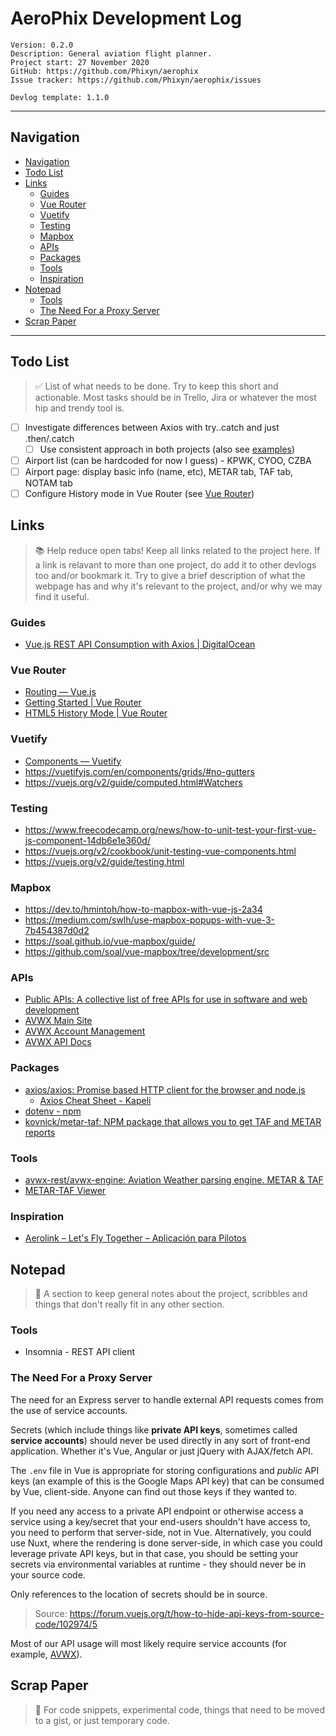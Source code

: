 # AeroPhix Development Log

```
Version: 0.2.0
Description: General aviation flight planner.
Project start: 27 November 2020
GitHub: https://github.com/Phixyn/aerophix
Issue tracker: https://github.com/Phixyn/aerophix/issues

Devlog template: 1.1.0
```

- - -

## Navigation

- [Navigation](#navigation)
- [Todo List](#todo-list)
- [Links](#links)
    - [Guides](#guides)
    - [Vue Router](#vue-router)
    - [Vuetify](#vuetify)
    - [Testing](#testing)
    - [Mapbox](#mapbox)
    - [APIs](#apis)
    - [Packages](#packages)
    - [Tools](#tools)
    - [Inspiration](#inspiration)
- [Notepad](#notepad)
    - [Tools](#tools-1)
    - [The Need For a Proxy Server](#the-need-for-a-proxy-server)
- [Scrap Paper](#scrap-paper)

- - -

## Todo List

> ✅ List of what needs to be done. Try to keep this short and actionable. Most tasks should be in Trello, Jira or whatever the most hip and trendy tool is.

- [ ] Investigate differences between Axios with try..catch and just .then/.catch
  - [ ] Use consistent approach in both projects (also see [examples](https://jasonwatmore.com/post/2020/07/23/vue-axios-http-get-request-examples))
- [ ] Airport list (can be hardcoded for now I guess) - KPWK, CYOO, CZBA
- [ ] Airport page: display basic info (name, etc), METAR tab, TAF tab, NOTAM tab
- [ ] Configure History mode in Vue Router (see [Vue Router](#vue-router))

## Links

> 📚 Help reduce open tabs! Keep all links related to the project here. If a link is relavant to more than one project, do add it to other devlogs too and/or bookmark it. Try to give a brief description of what the webpage has and why it's relevant to the project, and/or why we may find it useful.

### Guides

- [Vue.js REST API Consumption with Axios | DigitalOcean](https://www.digitalocean.com/community/tutorials/vuejs-rest-api-axios)

### Vue Router

- [Routing — Vue.js](https://vuejs.org/v2/guide/routing.html)
- [Getting Started | Vue Router](https://router.vuejs.org/guide/#javascript)
- [HTML5 History Mode | Vue Router](https://router.vuejs.org/guide/essentials/history-mode.html)

### Vuetify

- [Components — Vuetify](https://vuetifyjs.com/en/components/buttons/#sizing)
- https://vuetifyjs.com/en/components/grids/#no-gutters
- https://vuejs.org/v2/guide/computed.html#Watchers

### Testing

- https://www.freecodecamp.org/news/how-to-unit-test-your-first-vue-js-component-14db6e1e360d/
- https://vuejs.org/v2/cookbook/unit-testing-vue-components.html
- https://vuejs.org/v2/guide/testing.html

### Mapbox

- https://dev.to/hmintoh/how-to-mapbox-with-vue-js-2a34
- https://medium.com/swlh/use-mapbox-popups-with-vue-3-7b454387d0d2
- https://soal.github.io/vue-mapbox/guide/
- https://github.com/soal/vue-mapbox/tree/development/src

### APIs

- [Public APIs: A collective list of free APIs for use in software and web development](https://github.com/public-apis/public-apis)
- [AVWX Main Site](https://avwx.rest/)
- [AVWX Account Management](https://account.avwx.rest/)
- [AVWX API Docs](https://avwx.docs.apiary.io/#introduction)

### Packages

- [axios/axios: Promise based HTTP client for the browser and node.js](https://github.com/axios/axios)
  - [Axios Cheat Sheet - Kapeli](https://kapeli.com/cheat_sheets/Axios.docset/Contents/Resources/Documents/index)
- [dotenv  -  npm](https://www.npmjs.com/package/dotenv)
- [kovnick/metar-taf: NPM package that allows you to get TAF and METAR reports](https://github.com/kovnick/metar-taf)

### Tools

- [avwx-rest/avwx-engine: Aviation Weather parsing engine. METAR & TAF](https://github.com/avwx-rest/avwx-engine)
- [METAR-TAF Viewer](https://en.allmetsat.com/metar-taf/north-america.php?icao=KORD)

### Inspiration

- [Aerolink – Let's Fly Together – Aplicación para Pilotos](https://aerolink.club/)

## Notepad

> 📓 A section to keep general notes about the project, scribbles and things that don't really fit in any other section.

### Tools

- Insomnia - REST API client

### The Need For a Proxy Server

The need for an Express server to handle external API requests comes from the use of service accounts.

Secrets (which include things like **private API keys**, sometimes called **service accounts**) should never be used directly in any sort of front-end application. Whether it's Vue, Angular or just jQuery with AJAX/fetch API.

The `.env` file in Vue is appropriate for storing configurations and *public* API keys (an example of this is the Google Maps API key) that can be consumed by Vue, client-side. Anyone can find out those keys if they wanted to.

If you need any access to a private API endpoint or otherwise access a service using a key/secret that your end-users shouldn't have access to, you need to perform that server-side, not in Vue. Alternatively, you could use Nuxt, where the rendering is done server-side, in which case you could leverage private API keys, but in that case, you should be setting your secrets via environmental variables at runtime - they should never be in your source code.

Only references to the location of secrets should be in source.

> Source: https://forum.vuejs.org/t/how-to-hide-api-keys-from-source-code/102974/5

Most of our API usage will most likely require service accounts (for example, [AVWX](https://avwx.rest/)).

## Scrap Paper

> 📝 For code snippets, experimental code, things that need to be moved to a gist, or just temporary code.


